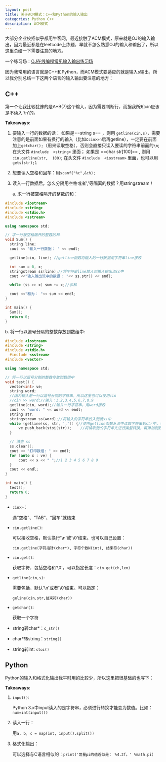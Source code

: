 ```yaml
---
layout: post
title: 关于ACM模式：C++和Python的输入输出
categories: Python C++
description: ACM模式
---
```


大部分企业校招似乎都用牛客网，最近接触了ACM模式，原来就是OJ的输入输出，因为最近都是在leetcode上练题，早就不怎么熟悉OJ的输入和输出了，所以这里总结一下需要注意的地方。

一个练习场：[OJ在线编程常见输入输出练习场 ](https://ac.nowcoder.com/acm/contest/5657#question)

因为我常用的语言就是C++和Python，而ACM模式要适应的就是输入s输出，所以我分别总结一下这两个语言的输入输出要注意的地方：

## C++

第一个让我比较犹豫的是A+B(7)这个输入，因为需要判断行，而据我所知cin应该是不读入'\n'的。

**Takeaways:**

1. 要输⼊⼀⾏的数据的话：
   如果是==string  s== ，则⽤ `getline(cin,s)`，需要注意的是前面如果有换行的输入（比如c`cin>>n`后再getline），一定要在前面加上`getchar();`（用来读取空格），否则会直接只读入要读的字符串前面的`\n`;  在头⽂件 `#include  <string>` ⾥⾯；
   如果是 ==char  str[100]== , 则⽤ `cin.getline(str,  100)`;  在头⽂件 `#include  <iostream>` ⾥⾯，也可以⽤ `gets(str);1`

2. 想要读入空格和回车：用`scanf("%c",&ch);`

3. 读入一行数据后，怎么分隔用空格或者','等隔离的数据？用stringstream！

	a. 求一行被空格隔开的整数的和：

  ```c++
  #include <iostream>
  #include <string>
  #include <stdio.h>
  #include <sstream>
  
  using namespace std;
  
  // 求一行被空格隔开的整数的和
  void Sum() {
  	string line;
  	cout << "输入一行数据： " << endl;
  
  	getline(cin, line);	//getline函数将输入的一行数据用字符串line接收
  
  	int sum = 0, x;
  	stringstream ss(line);//将字符串line放入到输入输出流ss中
  	cout <<"输入输出流中的数据： "<< ss.str() << endl;
  
  	while (ss >> x) sum += x;//求和
  
  	cout <<"和为： "<< sum << endl;
  }
  
  int main() {
  	Sum();
  	return 0;
  }   
  ```
  
  b. 将一行以逗号分隔的整数存放到数组中:
  
  ```C++
  #include <iostream>
  #include <string>
  #include <stdio.h>
  	#include <sstream>
  #include <vector>
  
  using namespace std;
  
  // 将一行以逗号分割的整数存放到数组中
  void test() {
  	vector<int> ve;
  	string word;
  	//因为输入是一行以逗号分割的字符串，所以这里也可以使用cin
  	//cin >> word;//输入：1,2,3,4,5,6,7,8,9
  	getline(cin, word);//输入一行字符串，用word接收
  	cout << "word: " << word << endl;
  	string str;
  	stringstream ss(word);//将输入的字符串放入到流ss中
  	while (getline(ss, str, ',')) {//使用getline函数从流中读取字符串到str中，并以','作为分割，即遇到一个','函数返回
  		ve.push_back(stoi(str));	//将读取到的字符串先进行类型转换，再添加到数组中
  	}
  
  	// 清空 ss
  	ss.clear();
  	cout << "打印数组: " << endl;
  	for (auto x : ve) {
  		cout << x << " ";//1 2 3 4 5 6 7 8 9
  	}
  	cout << endl;
  }
  
  int main() {
  	test();
  	return 0;
  }
  ```



- `cin>>`：

  遇“空格”、“TAB”、“回车”就结束

- `cin.getline()`:

  可以接收空格，默认换行'\n'或'\0'结束。也可以自己设置：

  `cin.getline(字符指针(char*), 字符个数N(int), 结束符(char))`

- `cin.get()`:

  获取字符，包括空格和'\0'。可以指定长度：`cin.get(ch,len)`

- `getline(cin,s)`:

  需要包括<string>，默认'\n'或者'\0'结束。可以指定：

  `geline(cin,str,结束符(char))`

- `getchar()`:

  获取一个字符

- string转char*：`c_str()`

- char*转string：`string()`

- string转int: `stoi()`

## Python

Python的输入和格式化输出我平时用的比较少，所以这里把很基础的也写下：

**Takeaways:**

1. `input()`:

   Python 3.x中input读入的是字符串，必须进行转换才能变为数值。比如：`num=int(input())`

2. 读入一行：

   用`a, b, c = map(int, input().split())`

3. 格式化输出：

   可以选择与C语言相似的：`print('常量pi的值近似是： %4.2f。' %math.pi)`